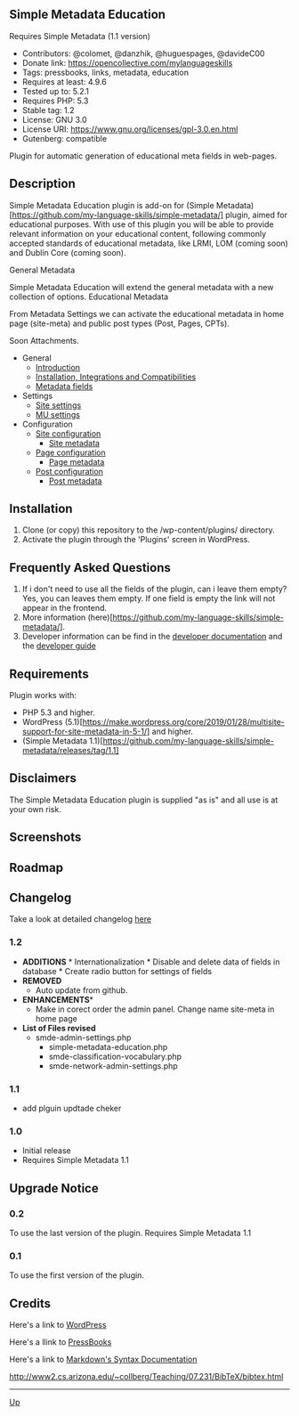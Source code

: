 ## Simple Metadata Education

Requires Simple Metadata (1.1 version)

* Contributors: @colomet, @danzhik, @huguespages, @davideC00
* Donate link: https://opencollective.com/mylanguageskills
* Tags: pressbooks, links, metadata, education
* Requires at least: 4.9.6
* Tested up to: 5.2.1
* Requires PHP: 5.3
* Stable tag: 1.2
* License: GNU 3.0
* License URI: https://www.gnu.org/licenses/gpl-3.0.en.html
* Gutenberg: compatible

Plugin for automatic generation of educational meta fields in web-pages.

## Description  
Simple Metadata Education plugin is add-on for (Simple Metadata)[https://github.com/my-language-skills/simple-metadata/] plugin, aimed for educational purposes. With use of this plugin you will be able to provide relevant information on your educational content, following commonly accepted standards of educational metadata, like LRMI, LOM (coming soon) and Dublin Core (coming soon).

General Metadata

Simple Metadata Education will extend the general metadata with a new collection of options.
Educational Metadata

From Metadata Settings we can activate the educational metadata in home page (site-meta) and public post types (Post, Pages, CPTs).

Soon Attachments.

* General
	* [Introduction](/doc/doc-intro.md)
	* [Installation, Integrations and Compatibilities](/doc/doc-general.md)
	* [Metadata fields](/doc/doc-fields.md)
* Settings
	* [Site settings](/doc/doc-settings-site.md)
	* [MU settings](/doc/doc-settings-mu.md)
* Configuration
	* [Site configuration](/doc/doc-conf-site.md)
		* [Site metadata](/doc/doc-metadata-site.md)
	* [Page configuration](/doc/doc-conf-page.md)
		* [Page metadata](/doc/doc-metadata-page.md)
	* [Post configuration](/doc/doc-conf-post.md)
		* [Post metadata](/doc/doc-metadata-post.md)


## Installation
1. Clone (or copy) this repository to the /wp-content/plugins/ directory.
2. Activate the plugin through the  'Plugins' screen in WordPress.

## Frequently Asked Questions
1. If i don't need to use all the fields of the plugin, can i leave them empty? Yes, you can leaves them empty. If one field is empty the link will not appear in the frontend.
2. More information (here)[https://github.com/my-language-skills/simple-metadata/].
3. Developer information can be find in the [developer documentation](doc/dev-doc.md/) and the [developer guide](doc/dev-guide.md/)

## Requirements
Plugin works with:

- PHP 5.3 and higher.
- WordPress (5.1)[https://make.wordpress.org/core/2019/01/28/multisite-support-for-site-metadata-in-5-1/] and higher.
- (Simple Metadata 1.1)[https://github.com/my-language-skills/simple-metadata/releases/tag/1.1]

## Disclaimers
The Simple Metadata Education plugin is supplied "as is" and all use is at your own risk.

## Screenshots

## Roadmap


## Changelog

Take a look at detailed changelog [here](/CHANGELOG.md)


### 1.2
* **ADDITIONS**
		* Internationalization
		* Disable and delete data of fields in database
		* Create radio button for settings of fields
* **REMOVED**
   *  Auto update from github.
* **ENHANCEMENTS***
   * Make in corect order the admin panel. Change name site-meta in home page
* **List of Files revised**
   * smde-admin-settings.php
	 * simple-metadata-education.php
	 * smde-classification-vocabulary.php
	 * smde-network-admin-settings.php



### 1.1
* add plguin updtade cheker

### 1.0
* Initial release
* Requires Simple Metadata 1.1

## Upgrade Notice
### 0.2
To use the last version of the plugin. Requires Simple Metadata 1.1

### 0.1
To use the first version of the plugin.


## Credits

Here's a link to [WordPress](https://wordpress.org/)

Here's a llink to [PressBooks](https://pressbooks.org/get-involved/)

Here's a link to [Markdown's Syntax Documentation](https://daringfireball.net/projects/markdown/syntax)

http://www2.cs.arizona.edu/~collberg/Teaching/07.231/BibTeX/bibtex.html

---
[Up](/README.md)

